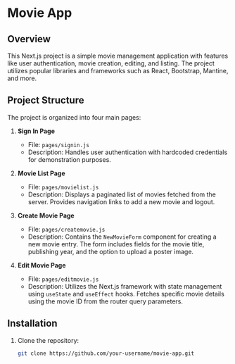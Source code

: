 # Movie App

## Overview

This Next.js project is a simple movie management application with features like user authentication, movie creation, editing, and listing. The project utilizes popular libraries and frameworks such as React, Bootstrap, Mantine, and more.

## Project Structure

The project is organized into four main pages:

1. **Sign In Page**
    - File: `pages/signin.js`
    - Description: Handles user authentication with hardcoded credentials for demonstration purposes.

2. **Movie List Page**
    - File: `pages/movielist.js`
    - Description: Displays a paginated list of movies fetched from the server. Provides navigation links to add a new movie and logout.

3. **Create Movie Page**
    - File: `pages/createmovie.js`
    - Description: Contains the `NewMovieForm` component for creating a new movie entry. The form includes fields for the movie title, publishing year, and the option to upload a poster image.

4. **Edit Movie Page**
    - File: `pages/editmovie.js`
    - Description: Utilizes the Next.js framework with state management using `useState` and `useEffect` hooks. Fetches specific movie details using the movie ID from the router query parameters.

## Installation

1. Clone the repository:
   ```bash
   git clone https://github.com/your-username/movie-app.git
   ```

   